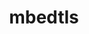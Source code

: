 ---
title: "mbedtls"
layout: cache
categories: [package, v0.20.3]
meta: {"versions": ["2.28.2"], "compilers": ["gcc@=11.1.0", "gcc@=7.3.1", "gcc@=7.5.0", "oneapi@=2023.0.0"], "oss": ["amzn2", "ubuntu18.04", "ubuntu20.04"], "platforms": ["linux"], "targets": ["aarch64", "neoverse_n1", "ppc64le", "x86_64", "x86_64_v3"], "stacks": ["aws-isc", "aws-isc-aarch64", "data-vis-sdk", "e4s", "e4s-oneapi", "e4s-power", "radiuss", "root"], "num_specs": 7, "num_specs_by_stack": {"aws-isc-aarch64": 2, "root": 7, "aws-isc": 1, "radiuss": 1, "e4s-power": 1, "e4s-oneapi": 1, "data-vis-sdk": 1, "e4s": 1}}
spec_details: [{"hash": "bketifbqwgfovq5fz7fijdbqnnjqev52", "compiler": "gcc@=7.3.1", "versions": ["2.28.2"], "os": "amzn2", "platform": "linux", "target": "aarch64", "variants": ["build_system=makefile", "build_type=Release", "libs=static", "+pic"], "stacks": ["aws-isc-aarch64", "root"], "size": "-", "tarball": "https://binaries.spack.io/v0.20.3/build_cache/linux-amzn2-aarch64/gcc-7.3.1/mbedtls-2.28.2/linux-amzn2-aarch64-gcc-7.3.1-mbedtls-2.28.2-bketifbqwgfovq5fz7fijdbqnnjqev52.spack"}, {"hash": "dtmodz2tz7ew2gaz5lyevqaexhocjflf", "compiler": "gcc@=7.3.1", "versions": ["2.28.2"], "os": "amzn2", "platform": "linux", "target": "neoverse_n1", "variants": ["build_system=makefile", "build_type=Release", "libs=static", "+pic"], "stacks": ["aws-isc-aarch64", "root"], "size": "-", "tarball": "https://binaries.spack.io/v0.20.3/build_cache/linux-amzn2-neoverse_n1/gcc-7.3.1/mbedtls-2.28.2/linux-amzn2-neoverse_n1-gcc-7.3.1-mbedtls-2.28.2-dtmodz2tz7ew2gaz5lyevqaexhocjflf.spack"}, {"hash": "rhwlyixy4aug7hfxpb46ud2iud6xjyoi", "compiler": "gcc@=7.3.1", "versions": ["2.28.2"], "os": "amzn2", "platform": "linux", "target": "x86_64_v3", "variants": ["build_system=makefile", "build_type=Release", "libs=static", "+pic"], "stacks": ["root", "aws-isc"], "size": "-", "tarball": "https://binaries.spack.io/v0.20.3/build_cache/linux-amzn2-x86_64_v3/gcc-7.3.1/mbedtls-2.28.2/linux-amzn2-x86_64_v3-gcc-7.3.1-mbedtls-2.28.2-rhwlyixy4aug7hfxpb46ud2iud6xjyoi.spack"}, {"hash": "iwmsbpdztgdraen6frms5ljbsicqbhhx", "compiler": "gcc@=7.5.0", "versions": ["2.28.2"], "os": "ubuntu18.04", "platform": "linux", "target": "x86_64_v3", "variants": ["build_system=makefile", "build_type=Release", "libs=static", "+pic"], "stacks": ["radiuss", "root"], "size": "-", "tarball": "https://binaries.spack.io/v0.20.3/build_cache/linux-ubuntu18.04-x86_64_v3/gcc-7.5.0/mbedtls-2.28.2/linux-ubuntu18.04-x86_64_v3-gcc-7.5.0-mbedtls-2.28.2-iwmsbpdztgdraen6frms5ljbsicqbhhx.spack"}, {"hash": "cjlpezop4ropbiaztdljh2twd5umpxnp", "compiler": "gcc@=11.1.0", "versions": ["2.28.2"], "os": "ubuntu20.04", "platform": "linux", "target": "ppc64le", "variants": ["build_system=makefile", "build_type=Release", "libs=static", "+pic"], "stacks": ["root", "e4s-power"], "size": "-", "tarball": "https://binaries.spack.io/v0.20.3/build_cache/linux-ubuntu20.04-ppc64le/gcc-11.1.0/mbedtls-2.28.2/linux-ubuntu20.04-ppc64le-gcc-11.1.0-mbedtls-2.28.2-cjlpezop4ropbiaztdljh2twd5umpxnp.spack"}, {"hash": "lrblyynxhojzeyjxdryknf36igiicmem", "compiler": "oneapi@=2023.0.0", "versions": ["2.28.2"], "os": "ubuntu20.04", "platform": "linux", "target": "x86_64", "variants": ["build_system=makefile", "build_type=Release", "libs=static", "+pic"], "stacks": ["e4s-oneapi", "root"], "size": "-", "tarball": "https://binaries.spack.io/v0.20.3/build_cache/linux-ubuntu20.04-x86_64/oneapi-2023.0.0/mbedtls-2.28.2/linux-ubuntu20.04-x86_64-oneapi-2023.0.0-mbedtls-2.28.2-lrblyynxhojzeyjxdryknf36igiicmem.spack"}, {"hash": "ff6tetyz7wzvd4cnawdx7whn7agzahw4", "compiler": "gcc@=11.1.0", "versions": ["2.28.2"], "os": "ubuntu20.04", "platform": "linux", "target": "x86_64_v3", "variants": ["build_system=makefile", "build_type=Release", "libs=static", "+pic"], "stacks": ["data-vis-sdk", "e4s", "root"], "size": "-", "tarball": "https://binaries.spack.io/v0.20.3/build_cache/linux-ubuntu20.04-x86_64_v3/gcc-11.1.0/mbedtls-2.28.2/linux-ubuntu20.04-x86_64_v3-gcc-11.1.0-mbedtls-2.28.2-ff6tetyz7wzvd4cnawdx7whn7agzahw4.spack"}]
---